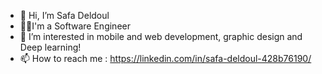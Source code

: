 - 👋 Hi, I’m Safa Deldoul
- 👩‍💻I'm a Software Engineer
- 👀 I’m interested in mobile and web development, graphic design and Deep learning!
- 📫 How to reach me : https://linkedin.com/in/safa-deldoul-428b76190/

<!---
safadl/safadl is a ✨ special ✨ repository because its `README.md` (this file) appears on your GitHub profile.
You can click the Preview link to take a look at your changes.
--->
